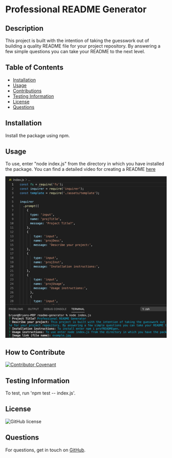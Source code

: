 
# Professional README Generator
## Description
This project is built with the intention of taking the guesswork out of building a quality README file for your project repository. By answering a few simple questions you can take your README to the next level.
## Table of Contents
- [Installation](#installation)
- [Usage](#usage)
- [Contributions](#contributions)
- [Testing Information](#testing)
- [License](#license)
- [Questions](#questions)
## Installation
Install the package using npm.
## Usage
To use, enter "node index.js" from the directory in which you have installed the package. You can find a detailed video for creating a README [here](https://youtu.be/0KrxhisrtR8)

![alt text](assets/images/example.png)

## How to Contribute
[![Contributor Covenant](https://img.shields.io/badge/Contributor%20Covenant-2.0-4baaaa.svg)](code_of_conduct.md)

## Testing Information
To test, run 'npm test -- index.js'.

## License
![GitHub license](https://img.shields.io/badge/license-MIT-brightgreen.svg)

## Questions
​For questions, get in touch on [GitHub](https://github.com/bryan-barnes12/).
    